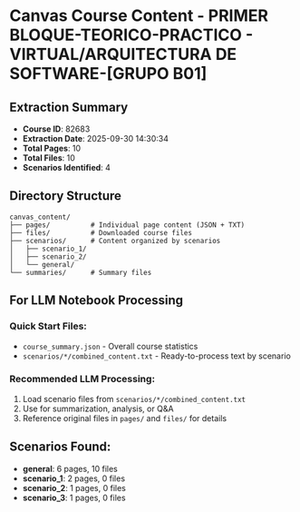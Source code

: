 # Canvas Course Content - PRIMER BLOQUE-TEORICO-PRACTICO - VIRTUAL/ARQUITECTURA DE SOFTWARE-[GRUPO B01]

## Extraction Summary
- **Course ID**: 82683
- **Extraction Date**: 2025-09-30 14:30:34
- **Total Pages**: 10
- **Total Files**: 10
- **Scenarios Identified**: 4

## Directory Structure
```
canvas_content/
├── pages/          # Individual page content (JSON + TXT)
├── files/          # Downloaded course files
├── scenarios/      # Content organized by scenarios
│   ├── scenario_1/
│   ├── scenario_2/
│   └── general/
└── summaries/      # Summary files
```

## For LLM Notebook Processing

### Quick Start Files:
- `course_summary.json` - Overall course statistics
- `scenarios/*/combined_content.txt` - Ready-to-process text by scenario

### Recommended LLM Processing:
1. Load scenario files from `scenarios/*/combined_content.txt`
2. Use for summarization, analysis, or Q&A
3. Reference original files in `pages/` and `files/` for details

## Scenarios Found:
- **general**: 6 pages, 10 files
- **scenario_1**: 2 pages, 0 files
- **scenario_2**: 1 pages, 0 files
- **scenario_3**: 1 pages, 0 files
